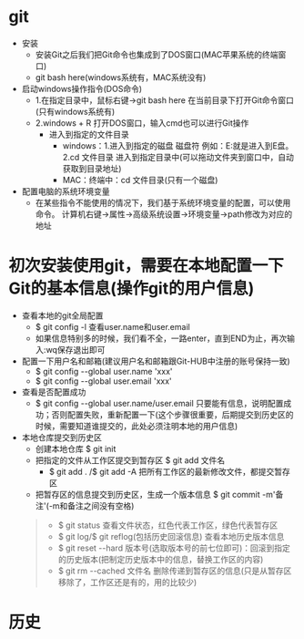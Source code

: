 # git
- 安装
  + 安装Git之后我们把Git命令也集成到了DOS窗口(MAC苹果系统的终端窗口)
  + git bash here(windows系统有，MAC系统没有)
- 启动windows操作指令(DOS命令)
  + 1.在指定目录中，鼠标右键->git bash here 在当前目录下打开Git命令窗口(只有windows系统有)
  + 2.windows + R 打开DOS窗口，输入cmd也可以进行Git操作
    + 进入到指定的文件目录
      + windows：1.进入到指定的磁盘 磁盘符 例如：E:就是进入到E盘。2.cd 文件目录 进入到指定目录中(可以拖动文件夹到窗口中，自动获取到目录地址)
      + MAC：终端中：cd 文件目录(只有一个磁盘)
- 配置电脑的系统环境变量
  + 在某些指令不能使用的情况下，我们基于系统环境变量的配置，可以使用命令。 计算机右键->属性->高级系统设置->环境变量->path修改为对应的地址
# 初次安装使用git，需要在本地配置一下Git的基本信息(操作git的用户信息)
- 查看本地的git全局配置
  + $ git config -l 查看user.name和user.email
  + 如果信息特别多的时候，我们看不全，一路enter，直到END为止，再次输入:wq保存退出即可
- 配置一下用户名和邮箱(建议用户名和邮箱跟Git-HUB中注册的账号保持一致)
  + $ git config --global user.name 'xxx'
  + $ git config --global user.email 'xxx'
- 查看是否配置成功
  + $ git config --global user.name/user.email 只要能有信息，说明配置成功；否则配置失败，重新配置一下(这个步骤很重要，后期提交到历史区的时候，需要知道谁提交的，此处必须注明本地的用户信息)
- 本地仓库提交到历史区
  + 创建本地仓库 $ git init
  + 把指定的文件从工作区提交到暂存区 $ git add 文件名
    + $ git add . /$ git add -A 把所有工作区的最新修改文件，都提交暂存区
  + 把暂存区的信息提交到历史区，生成一个版本信息 $ git commit -m'备注'(-m和备注之间没有空格)
  > + $ git status 查看文件状态，红色代表工作区，绿色代表暂存区
  > + $ git log/$ git reflog(包括历史回滚信息) 查看本地历史版本信息
  > + $ git reset --hard 版本号(选取版本号的前七位即可)：回滚到指定的历史版本(把制定历史版本中的信息，替换工作区的内容)
  > + $ git rm --cached 文件名 删除传递到暂存区的信息(只是从暂存区移除了，工作区还是有的，用的比较少)
# 历史

